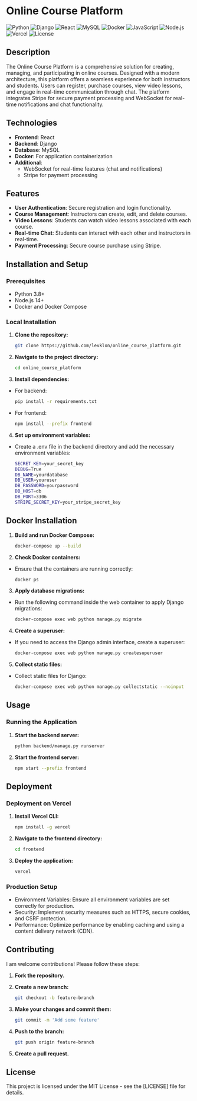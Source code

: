 # Online Course Platform

![Python](https://img.shields.io/badge/Python-3.8%2B-blue)
![Django](https://img.shields.io/badge/Django-3.2%2B-green)
![React](https://img.shields.io/badge/React-17%2B-blue)
![MySQL](https://img.shields.io/badge/MySQL-8.0%2B-orange)
![Docker](https://img.shields.io/badge/Docker-19.03%2B-blue)
![JavaScript](https://img.shields.io/badge/JavaScript-ES6%2B-yellow)
![Node.js](https://img.shields.io/badge/Node.js-14%2B-green)
![Vercel](https://img.shields.io/badge/Vercel-Production-success)
![License](https://img.shields.io/badge/License-MIT-yellow)

## Description

The Online Course Platform is a comprehensive solution for creating, managing, and participating in online courses. Designed with a modern architecture, this platform offers a seamless experience for both instructors and students. Users can register, purchase courses, view video lessons, and engage in real-time communication through chat. The platform integrates Stripe for secure payment processing and WebSocket for real-time notifications and chat functionality.

## Technologies
  
- **Frontend**: React
- **Backend**: Django
- **Database**: MySQL
- **Docker**: For application containerization
- **Additional**:
  - WebSocket for real-time features (chat and notifications)
  - Stripe for payment processing

## Features

- **User Authentication**: Secure registration and login functionality.
- **Course Management**: Instructors can create, edit, and delete courses.
- **Video Lessons**: Students can watch video lessons associated with each course.
- **Real-time Chat**: Students can interact with each other and instructors in real-time.
- **Payment Processing**: Secure course purchase using Stripe.

## Installation and Setup

### Prerequisites

- Python 3.8+
- Node.js 14+
- Docker and Docker Compose

### Local Installation

1. **Clone the repository:**
   
   ```sh
   git clone https://github.com/levklon/online_course_platform.git

2. **Navigate to the project directory:**
   
   ```sh
   cd online_course_platform

3. **Install dependencies:**
   
- For backend:
  
   ```sh
  pip install -r requirements.txt

- For frontend:
  
  ```sh
  npm install --prefix frontend

4. **Set up environment variables:**
- Create a .env file in the backend directory and add the necessary environment variables:
  
  ```sh
  SECRET_KEY=your_secret_key
  DEBUG=True
  DB_NAME=yourdatabase
  DB_USER=youruser
  DB_PASSWORD=yourpassword
  DB_HOST=db
  DB_PORT=3306
  STRIPE_SECRET_KEY=your_stripe_secret_key

## Docker Installation

1. **Build and run Docker Compose:**
   
   ```sh
   docker-compose up --build

2. **Check Docker containers:**

- Ensure that the containers are running correctly:
  
   ```sh
   docker ps
   
3. **Apply database migrations:**

- Run the following command inside the web container to apply Django migrations:
  
   ```sh
   docker-compose exec web python manage.py migrate

4. **Create a superuser:**

- If you need to access the Django admin interface, create a superuser:

  ```sh
  docker-compose exec web python manage.py createsuperuser

5. **Collect static files:**

- Collect static files for Django:

  ```sh
  docker-compose exec web python manage.py collectstatic --noinput
  
## Usage

### Running the Application

1. **Start the backend server:**

   ```sh
   python backend/manage.py runserver
   
2. **Start the frontend server:**

   ```sh
   npm start --prefix frontend

## Deployment

### Deployment on Vercel

1. **Install Vercel CLI:**

   ```sh
   npm install -g vercel

2. **Navigate to the frontend directory:**

   ```sh
   cd frontend

3. **Deploy the application:**

   ```sh
   vercel

### Production Setup

- Environment Variables: Ensure all environment variables are set correctly for production.
- Security: Implement security measures such as HTTPS, secure cookies, and CSRF protection.
- Performance: Optimize performance by enabling caching and using a content delivery network (CDN).

## Contributing

I am welcome contributions! Please follow these steps:

1. **Fork the repository.**
   
2. **Create a new branch:**
   
   ```sh
   git checkout -b feature-branch

3. **Make your changes and commit them:**

   ```sh
   git commit -m 'Add some feature'

4. **Push to the branch:**

   ```sh
   git push origin feature-branch

5. **Create a pull request.**


## License

This project is licensed under the MIT License - see the [LICENSE] file for details.
